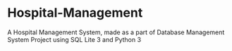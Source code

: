 # Hospital-Management
A Hospital Management System, made as a part of Database Management System Project using SQL Lite 3 and Python 3
